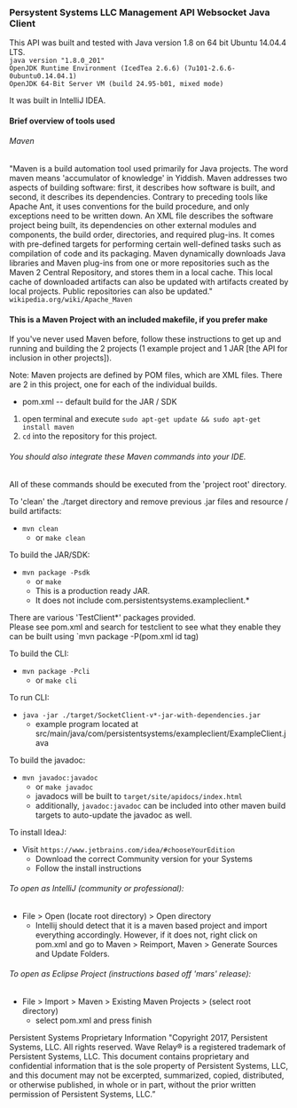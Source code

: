 ### Persystent Systems LLC Management API Websocket Java Client

This API was built and tested with Java version 1.8 on 64 bit Ubuntu 14.04.4 LTS.  
`java version "1.8.0_201"`  
`OpenJDK Runtime Environment (IcedTea 2.6.6) (7u101-2.6.6-0ubuntu0.14.04.1)`  
`OpenJDK 64-Bit Server VM (build 24.95-b01, mixed mode)`

It was built in IntelliJ IDEA.

#### Brief overview of tools used  
###### Maven  
"Maven is a build automation tool used primarily for Java projects. The word maven means 'accumulator of knowledge' in Yiddish. Maven addresses two aspects of building software: first, it describes how software is built, and second, it describes its dependencies. Contrary to preceding tools like Apache Ant, it uses conventions for the build procedure, and only exceptions need to be written down. An XML file describes the software project being built, its dependencies on other external modules and components, the build order, directories, and required plug-ins. It comes with pre-defined targets for performing certain well-defined tasks such as compilation of code and its packaging. Maven dynamically downloads Java libraries and Maven plug-ins from one or more repositories such as the Maven 2 Central Repository, and stores them in a local cache. This local cache of downloaded artifacts can also be updated with artifacts created by local projects. Public repositories can also be updated." `wikipedia.org/wiki/Apache_Maven`


#### This is a Maven Project with an included makefile, if you prefer make
If you've never used Maven before, follow these instructions to get up and running and building the 2 projects (1 example project and 1 JAR [the API for inclusion in other projects]).

Note: Maven projects are defined by POM files, which are XML files. There are 2 in this project, one for each of the individual builds.
* pom.xml -- default build for the JAR / SDK


1. open terminal and execute `sudo apt-get update && sudo apt-get install maven`
2. `cd` into the repository for this project.

###### You should also integrate these Maven commands into your IDE.

All of these commands should be executed from the 'project root' directory.

To 'clean' the ./target directory and remove previous .jar files and resource / build artifacts:
* `mvn clean`
  * or `make clean`

To build the JAR/SDK:
* `mvn package -Psdk`
  * or `make`
  * This is a production ready JAR.
  * It does not include com.persistentsystems.exampleclient.*

There are various 'TestClient*' packages provided.  
Please see pom.xml and search for testclient to see what they enable
they can be built using `mvn package -P(pom.xml id tag)

To build the CLI:
* `mvn package -Pcli`
  * or `make cli`

To run CLI:
* `java -jar ./target/SocketClient-v*-jar-with-dependencies.jar`
  * example program located at src/main/java/com/persistentsystems/exampleclient/ExampleClient.java

To build the javadoc:
* `mvn javadoc:javadoc`
  * or `make javadoc`
  * javadocs will be built to `target/site/apidocs/index.html`
  * additionally, `javadoc:javadoc` can be included into other maven build targets to auto-update the javadoc as well.

To install IdeaJ:
* Visit `https://www.jetbrains.com/idea/#chooseYourEdition`
  * Download the correct Community version for your Systems
  * Follow the install instructions

###### To open as IntelliJ (community or professional):
* File > Open (locate root directory) > Open directory
  * Intellij should detect that it is a maven based project and import everything accordingly. However, if it does not, right click on pom.xml and go to Maven > Reimport, Maven > Generate Sources and Update Folders.

###### To open as Eclipse Project (instructions based off 'mars' release):
* File > Import > Maven > Existing Maven Projects > (select root directory)
  * select pom.xml and press finish


Persistent Systems Proprietary Information
"Copyright 2017, Persistent Systems, LLC. All rights reserved. Wave Relay® is a registered
trademark of Persistent Systems, LLC. This document contains proprietary and confidential
information that is the sole property of Persistent Systems, LLC, and this document may not
be excerpted, summarized, copied, distributed, or otherwise published, in whole or in part,
without the prior written permission of Persistent Systems, LLC.”
